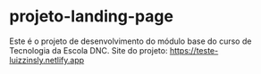# projeto-landing-page
Este é o projeto de desenvolvimento do módulo base do curso de Tecnologia da Escola DNC.
Site do projeto: https://teste-luizzinsly.netlify.app
